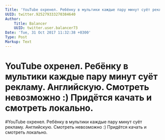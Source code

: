```yaml
---
Title: 'YouTube охренел. Ребёнку в мультики каждые пару минут суёт рекламу. Английскую. Смотреть невозможно :) Придётся качать и смотреть локально.'
UUID: twitter.925279333270384640
Author:
    Title: Balancer
    UUID: twitter.user.balancer73
Date: 'Tue, 31 Oct 2017 11:32:38 +0300'
Type: Post
Markup: Text
---
```


# YouTube охренел. Ребёнку в мультики каждые пару минут суёт рекламу. Английскую. Смотреть невозможно :) Придётся качать и смотреть локально.

#YouTube охренел. Ребёнку в мультики каждые пару минут суёт
рекламу. Английскую. Смотреть невозможно :) Придётся качать
и смотреть локально.